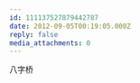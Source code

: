```yaml
---
id: 111137527879442787
date: 2012-09-05T00:19:05.000Z
reply: false
media_attachments: 0
---
```


八字桥

